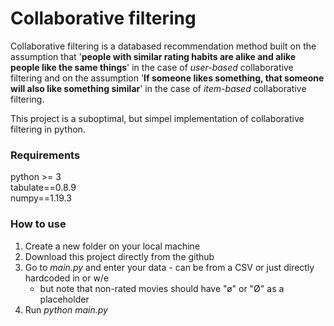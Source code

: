 # Collaborative filtering
Collaborative filtering is a databased recommendation method built on the assumption that '<b>people with similar rating habits are alike and alike people like the same things</b>' in the case of <i>user-based</i> collaborative filtering and on the assumption '<b>If someone likes something, that someone will also like something similar</b>' in the case of <i>item-based</i> collaborative filtering.

This project is a suboptimal, but simpel implementation of collaborative filtering in python.

### Requirements
python >= 3 </br>
tabulate==0.8.9 </br>
numpy==1.19.3 </br>

### How to use
1. Create a new folder on your local machine
2. Download this project directly from the github
3. Go to <i>main.py</i> and enter your data - can be from a CSV or just directly hardcoded in or w/e
    - but note that non-rated movies should have "ø" or "Ø" as a placeholder
4. Run <i>python main.py</i>







